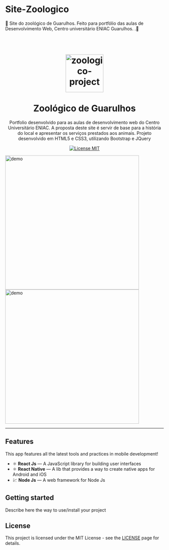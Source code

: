 # Site-Zoologico
🐒 Site do zoológico de Guarulhos. Feito para portfólio das aulas de Desenvolvimento Web, Centro universitário ENIAC Guarulhos. .🐨



<h1 align="center">
<br>
  <img src="https://scontent.fgru4-1.fna.fbcdn.net/v/t39.30808-6/313424793_2296183140536299_8007605085507218861_n.jpg?_nc_cat=101&ccb=1-7&_nc_sid=09cbfe&_nc_ohc=fynYhIVGBPQAX9eZeEl&_nc_ht=scontent.fgru4-1.fna&oh=00_AfDZNTvmkidXas5yr8eqJiOU8TGQEyv5ZIYvrGlInUTbrQ&oe=63665266" alt="zoologico-project" width="120">
<br>
<br>
Zoológico de Guarulhos
</h1>

<p align="center"> Portfolio desenvolvido para as aulas de desenvolvimento web do Centro Universitário ENIAC. A proposta deste site é servir de base para a história do local e apresentar os serviços prestados aos animais. Projeto desenvolvido em HTML5 e CSS3, utilizando Bootstrap e JQuery </p>

<p align="center">
  <a href="https://opensource.org/licenses/MIT">
    <img src="https://img.shields.io/badge/License-MIT-blue.svg" alt="License MIT">
  </a>
</p>

[//]: # (Add your gifs/images here:)
<div>
  <img src="https://blogger.googleusercontent.com/img/a/AVvXsEh2TinCRDN-x88JtF8Wuf-wJz3Ke-AuUxH4I4OkwrNxngFiusGRfOXJL67ibs8HxRR9Up5zBRlLm1bEcach9WEl57-ehawkhyQBSQ_UP55zQI-IxKf654_Mlvi1LEnHjWM-wti5yuIg5sgspitD8dqZu4mfBiF7NXWkDp54GwfEPlR-6h103YFUfJ1qEg" alt="demo" height="425">
  <img src="IMAGE_2_URL" alt="demo" height="425">
</div>

<hr />

## Features
[//]: # (Add the features of your project here:)
This app features all the latest tools and practices in mobile development!

- ⚛️ **React Js** — A JavaScript library for building user interfaces
- ⚛️ **React Native** — A lib that provides a way to create native apps for Android and iOS
- 💹 **Node Js** — A web framework for Node Js

## Getting started

Describe here the way to use/install your project


## License

This project is licensed under the MIT License - see the [LICENSE](https://opensource.org/licenses/MIT) page for details.

